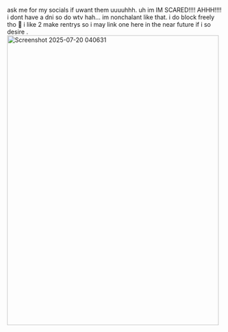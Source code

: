 ask me for my socials if uwant them uuuuhhh. uh im IM SCARED!!!! AHHH!!!!
i dont have a dni so do wtv hah... im nonchalant like that. i do block freely tho 🥹
i like 2 make rentrys so i may link one here in the near future if i so desire .
<img width="494" height="676" alt="Screenshot 2025-07-20 040631" src="https://github.com/user-attachments/assets/ca599733-9e90-4390-ba1c-fe465a61f1d6" />
